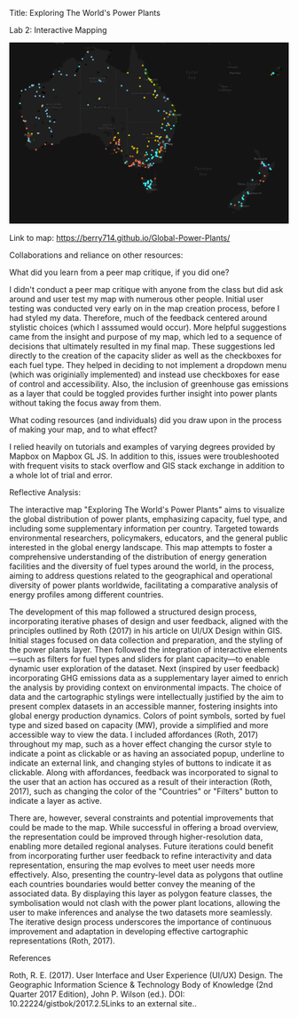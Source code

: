 Title: Exploring The World's Power Plants


 Lab 2: Interactive Mapping


 ![alt text](https://raw.githubusercontent.com/berry714/Global-Power-Plants/main/screenshot.png "Exploring The World's Power Plants")


 Link to map: https://berry714.github.io/Global-Power-Plants/


Collaborations and reliance on other resources:

What did you learn from a peer map critique, if you did one?

I didn't conduct a peer map critique with anyone from the class but did ask around and user test my map with numerous other people. Initial user testing was conducted very early on in the map creation process, before I had styled my data. Therefore, much of the feedback centered around stylistic choices (which I asssumed would occur). More helpful suggestions came from the insight and purpose of my map, which led to a sequence of decisions that ultimately resulted in my final map. These suggestions led directly to the creation of the capacity slider as well as the checkboxes for each fuel type. They helped in deciding to not implement a dropdown menu (which was originially implemented) and instead use checkboxes for ease of control and accessibility. Also, the inclusion of greenhouse gas emissions as a layer that could be toggled provides further insight into power plants without taking the focus away from them.

What coding resources (and individuals) did you draw upon in the process of making your map, and to what effect?

I relied heavily on tutorials and examples of varying degrees provided by Mapbox on Mapbox GL JS. In addition to this, issues were troubleshooted with frequent visits to stack overflow and GIS stack exchange in addition to a whole lot of trial and error.


Reflective Analysis:

The interactive map "Exploring The World's Power Plants" aims to visualize the global distribution of power plants, emphasizing capacity, fuel type, and including some supplementary information per country. Targeted towards environmental researchers, policymakers, educators, and the general public interested in the global energy landscape. This map attempts to foster a comprehensive understanding of the distribution of energy generation facilities and the diversity of fuel types around the world, in the process, aiming to address questions related to the geographical and operational diversity of power plants worldwide, facilitating a comparative analysis of energy profiles among different countries.


The development of this map followed a structured design process, incorporating iterative phases of design and user feedback, aligned with the principles outlined by Roth (2017) in his article on UI/UX Design within GIS. Initial stages focused on data collection and preparation, and the styling of the power plants layer. Then followed the integration of interactive elements—such as filters for fuel types and sliders for plant capacity—to enable dynamic user exploration of the dataset. Next (inspired by user feedback) incorporating GHG emissions data as a supplementary layer aimed to enrich the analysis by providing context on environmental impacts. The choice of data and the cartographic stylings were intellectually justified by the aim to present complex datasets in an accessible manner, fostering insights into global energy production dynamics. Colors of point symbols, sorted by fuel type and sized based on capacity (MW), provide a simplified and more accessible way to view the data. I included affordances (Roth, 2017) throughout my map, such as a hover effect changing the cursor style to indicate a point as clickable or as having an associated popup, underline to indicate an external link, and changing styles of buttons to indicate it as clickable. Along with affordances, feedback was incorporated to signal to the user that an action has occured as a result of their interaction (Roth, 2017), such as changing the color of the "Countries" or "Filters" button to indicate a layer as active.


There are, however, several constraints and potential improvements that could be made to the map. While successful in offering a broad overview, the representation could be improved through higher-resolution data, enabling more detailed regional analyses. Future iterations could benefit from incorporating further user feedback to refine interactivity and data representation, ensuring the map evolves to meet user needs more effectively. Also, presenting the country-level data as polygons that outline each countries boundaries would better convey the meaning of the associated data. By displaying this layer as polygon feature classes, the symbolisation would not clash with the power plant locations, allowing the user to make inferences and analyse the two datasets more seamlessly. The iterative design process underscores the importance of continuous improvement and adaptation in developing effective cartographic representations (Roth, 2017).



References

Roth, R. E. (2017). User Interface and User Experience (UI/UX) Design. The Geographic Information Science & Technology Body of Knowledge (2nd Quarter 2017 Edition), John P. Wilson (ed.). DOI: 10.22224/gistbok/2017.2.5Links to an external site..